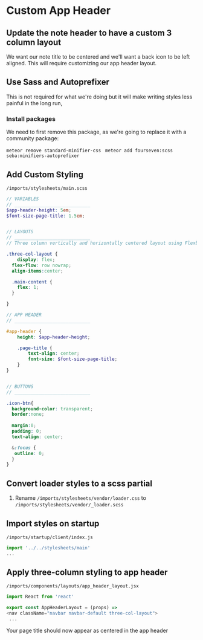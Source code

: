# Custom App Header

## Update the note header to have a custom 3 column layout

We want our note title to be centered and we'll want a back icon to be left aligned. This will require customizing our app header layout. 


## Use Sass and Autoprefixer
This is not required for what we're doing but it will make writing styles less painful in the long run,

### Install packages

We need to first remove this package, as we're going to replace it with a community package:

``` meteor remove standard-minifier-css ```
```  meteor add fourseven:scss seba:minifiers-autoprefixer ```


## Add Custom Styling

``` /imports/stylesheets/main.scss ```

```scss
// VARIABLES
// ____________________________
$app-header-height: 5em;
$font-size-page-title: 1.5em;


// LAYOUTS
// ____________________________
// Three column vertically and horizontally centered layout using Flexbox

.three-col-layout {
	display: flex;
  flex-flow: row nowrap;
  align-items:center;

  .main-content {
  	flex: 1;
  }

}

// APP HEADER
// ____________________________

#app-header {
	height: $app-header-height;

	.page-title {
		text-align: center;
		font-size: $font-size-page-title;
	}
}


// BUTTONS
// ____________________________

.icon-btn{
  background-color: transparent;
  border:none;
  
  margin:0;
  padding: 0;
  text-align: center;

  &:focus {
   outline: 0;
  }
}
```

## Convert loader styles to a scss partial

1. Rename ``` /imports/stylesheets/vendor/loader.css ``` to ``` /imports/stylesheets/vendor/_loader.scss ```

## Import styles on startup

``` /imports/startup/client/index.js ```

```js
import '../../stylesheets/main'
...
```


## Apply three-column styling to app header

``` /imports/components/layouts/app_header_layout.jsx ```

```js
import React from 'react'

export const AppHeaderLayout = (props) =>
<nav className="navbar navbar-default three-col-layout">
 ...
```


Your page title should now appear as centered in the app header
